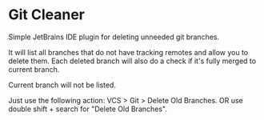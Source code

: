 # Git Cleaner
Simple JetBrains IDE plugin for deleting unneeded git branches.

It will list all branches that do not have tracking remotes and allow you to delete them.
Each deleted branch will also do a check if it's fully merged to current branch.

Current branch will not be listed.

Just use the following action: VCS > Git > Delete Old Branches. OR use double shift + search for "Delete Old Branches".
